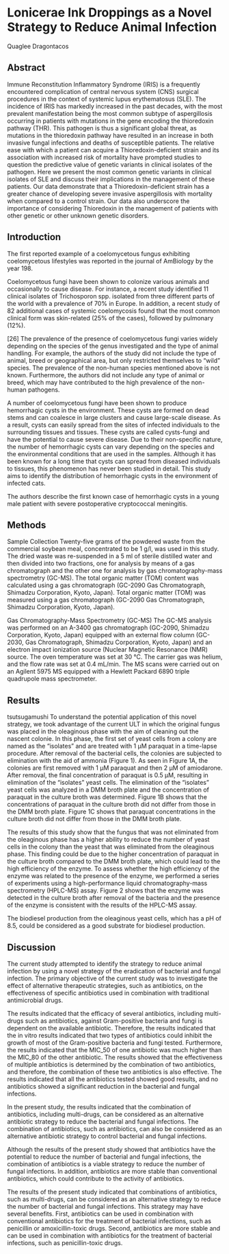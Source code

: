 # Lonicerae Ink Droppings as a Novel Strategy to Reduce Animal Infection
Quaglee Dragontacos


## Abstract
Immune Reconstitution Inflammatory Syndrome (IRIS) is a frequently encountered complication of central nervous system (CNS) surgical procedures in the context of systemic lupus erythematosus (SLE). The incidence of IRIS has markedly increased in the past decades, with the most prevalent manifestation being the most common subtype of aspergillosis occurring in patients with mutations in the gene encoding the thioredoxin pathway (THR). This pathogen is thus a significant global threat, as mutations in the thioredoxin pathway have resulted in an increase in both invasive fungal infections and deaths of susceptible patients. The relative ease with which a patient can acquire a Thioredoxin-deficient strain and its association with increased risk of mortality have prompted studies to question the predictive value of genetic variants in clinical isolates of the pathogen. Here we present the most common genetic variants in clinical isolates of SLE and discuss their implications in the management of these patients. Our data demonstrate that a Thioredoxin-deficient strain has a greater chance of developing severe invasive aspergillosis with mortality when compared to a control strain. Our data also underscore the importance of considering Thioredoxin in the management of patients with other genetic or other unknown genetic disorders.


## Introduction
The first reported example of a coelomycetous fungus exhibiting coelomycetous lifestyles was reported in the journal of AmBiology by the year 198.

Coelomycetous fungi have been shown to colonize various animals and occasionally to cause disease. For instance, a recent study identified 11 clinical isolates of Trichosporon spp. isolated from three different parts of the world with a prevalence of 70% in Europe. In addition, a recent study of 82 additional cases of systemic coelomycosis found that the most common clinical form was skin-related (25% of the cases), followed by pulmonary (12%).

[26] The prevalence of the presence of coelomycetous fungi varies widely depending on the species of the genus investigated and the type of animal handling. For example, the authors of the study did not include the type of animal, breed or geographical area, but only restricted themselves to “wild” species. The prevalence of the non-human species mentioned above is not known. Furthermore, the authors did not include any type of animal or breed, which may have contributed to the high prevalence of the non-human pathogens.

A number of coelomycetous fungi have been shown to produce hemorrhagic cysts in the environment. These cysts are formed on dead stems and can coalesce in large clusters and cause large-scale disease. As a result, cysts can easily spread from the sites of infected individuals to the surrounding tissues and tissues. These cysts are called cysts-fungi and have the potential to cause severe disease. Due to their non-specific nature, the number of hemorrhagic cysts can vary depending on the species and the environmental conditions that are used in the samples. Although it has been known for a long time that cysts can spread from diseased individuals to tissues, this phenomenon has never been studied in detail. This study aims to identify the distribution of hemorrhagic cysts in the environment of infected cats.

The authors describe the first known case of hemorrhagic cysts in a young male patient with severe postoperative cryptococcal meningitis.


## Methods
Sample Collection
Twenty-five grams of the powdered waste from the commercial soybean meal, concentrated to be 1 g/l, was used in this study. The dried waste was re-suspended in a 5 ml of sterile distilled water and then divided into two fractions, one for analysis by means of a gas chromatograph and the other one for analysis by gas chromatography-mass spectrometry (GC-MS). The total organic matter (TOM) content was calculated using a gas chromatograph (GC-2090 Gas Chromatograph, Shimadzu Corporation, Kyoto, Japan). Total organic matter (TOM) was measured using a gas chromatograph (GC-2090 Gas Chromatograph, Shimadzu Corporation, Kyoto, Japan).

Gas Chromatography-Mass Spectrometry (GC-MS)
The GC-MS analysis was performed on an A-3400 gas chromatograph (GC-2090, Shimadzu Corporation, Kyoto, Japan) equipped with an external flow column (GC-2030, Gas Chromatograph, Shimadzu Corporation, Kyoto, Japan) and an electron impact ionization source (Nuclear Magnetic Resonance (NMR) source. The oven temperature was set at 30 °C. The carrier gas was helium, and the flow rate was set at 0.4 mL/min. The MS scans were carried out on an Agilent 5975 MS equipped with a Hewlett Packard 6890 triple quadrupole mass spectrometer.


## Results
tsutsugamushi
To understand the potential application of this novel strategy, we took advantage of the current ULT in which the original fungus was placed in the oleaginous phase with the aim of cleaning out the nascent colonie. In this phase, the first set of yeast cells from a colony are named as the “isolates” and are treated with 1 µM paraquat in a time-lapse procedure. After removal of the bacterial cells, the colonies are subjected to elimination with the aid of ammonia (Figure 1). As seen in Figure 1A, the colonies are first removed with 1 µM paraquat and then 2 µM of amiodarone. After removal, the final concentration of paraquat is 0.5 µM, resulting in elimination of the “isolates” yeast cells. The elimination of the “isolates” yeast cells was analyzed in a DMM broth plate and the concentration of paraquat in the culture broth was determined. Figure 1B shows that the concentrations of paraquat in the culture broth did not differ from those in the DMM broth plate. Figure 1C shows that paraquat concentrations in the culture broth did not differ from those in the DMM broth plate.

The results of this study show that the fungus that was not eliminated from the oleaginous phase has a higher ability to reduce the number of yeast cells in the colony than the yeast that was eliminated from the oleaginous phase. This finding could be due to the higher concentration of paraquat in the culture broth compared to the DMM broth plate, which could lead to the high efficiency of the enzyme. To assess whether the high efficiency of the enzyme was related to the presence of the enzyme, we performed a series of experiments using a high-performance liquid chromatography-mass spectrometry (HPLC-MS) assay. Figure 2 shows that the enzyme was detected in the culture broth after removal of the bacteria and the presence of the enzyme is consistent with the results of the HPLC-MS assay.

The biodiesel production from the oleaginous yeast cells, which has a pH of 8.5, could be considered as a good substrate for biodiesel production.


## Discussion
The current study attempted to identify the strategy to reduce animal infection by using a novel strategy of the eradication of bacterial and fungal infection. The primary objective of the current study was to investigate the effect of alternative therapeutic strategies, such as antibiotics, on the effectiveness of specific antibiotics used in combination with traditional antimicrobial drugs.

The results indicated that the efficacy of several antibiotics, including multi-drugs such as antibiotics, against Gram-positive bacteria and fungi is dependent on the available antibiotic. Therefore, the results indicated that the in vitro results indicated that two types of antibiotics could inhibit the growth of most of the Gram-positive bacteria and fungi tested. Furthermore, the results indicated that the MIC_50 of one antibiotic was much higher than the MIC_80 of the other antibiotic. The results showed that the effectiveness of multiple antibiotics is determined by the combination of two antibiotics, and therefore, the combination of these two antibiotics is also effective. The results indicated that all the antibiotics tested showed good results, and no antibiotics showed a significant reduction in the bacterial and fungal infections.

In the present study, the results indicated that the combination of antibiotics, including multi-drugs, can be considered as an alternative antibiotic strategy to reduce the bacterial and fungal infections. The combination of antibiotics, such as antibiotics, can also be considered as an alternative antibiotic strategy to control bacterial and fungal infections.

Although the results of the present study showed that antibiotics have the potential to reduce the number of bacterial and fungal infections, the combination of antibiotics is a viable strategy to reduce the number of fungal infections. In addition, antibiotics are more stable than conventional antibiotics, which could contribute to the activity of antibiotics.

The results of the present study indicated that combinations of antibiotics, such as multi-drugs, can be considered as an alternative strategy to reduce the number of bacterial and fungal infections. This strategy may have several benefits. First, antibiotics can be used in combination with conventional antibiotics for the treatment of bacterial infections, such as penicillin or amoxicillin-toxic drugs. Second, antibiotics are more stable and can be used in combination with antibiotics for the treatment of bacterial infections, such as penicillin-toxic drugs.
